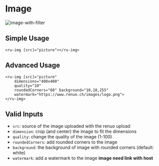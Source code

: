 # Image

![image-with-filter](https://cloud.githubusercontent.com/assets/20790833/26243895/c27e84d2-3c8d-11e7-88c2-a0834e012ab1.png)

## Simple Usage

```angular2html
<ru-img [src]="picture"></ru-img>
```

## Advanced Usage

```angular2html
<ru-img [src]="picture"
    dimensions="400x400"
    quality="10"
    roundedCorners="60" background="10,10,255"
    watermark="https://www.renuo.ch/images/logo.png">
</ru-img>
```

## Valid Inputs

* `src`: source of the image uploaded with the renuo upload
* `dimension`: crop (and center) the image to fit the dimensions
* `quality`: change the quality of the image (1-100)
* `roundedCorners`: add rounded corners to the image
* `background`: the background of image with rounded corners (default: white)
* `watermark`: add a watermark to the image **image need link with host**
